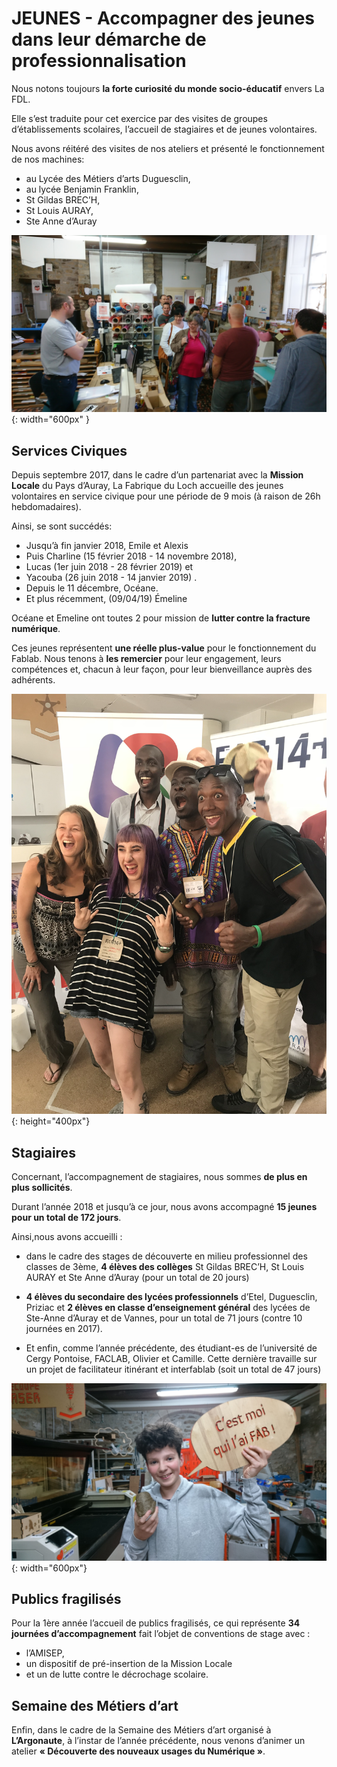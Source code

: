# JEUNES - Accompagner des jeunes dans leur démarche de professionnalisation

Nous notons toujours **la forte curiosité du monde socio-éducatif** envers La FDL.

Elle s’est traduite pour cet exercice par des visites de groupes d’établissements scolaires, l’accueil de stagiaires et de jeunes volontaires.

Nous avons réitéré des visites de nos ateliers et présenté le fonctionnement de nos machines:
- au Lycée des Métiers d’arts Duguesclin,
- au lycée Benjamin Franklin,
- St Gildas BREC’H,
- St Louis AURAY,
- Ste Anne d’Auray

![visites](../images/visites.JPG){: width="600px" }

## Services Civiques
Depuis septembre 2017, dans le cadre d’un partenariat avec la **Mission Locale** du Pays d’Auray, La Fabrique du Loch accueille des jeunes volontaires en service civique pour une période de 9 mois (à raison de 26h hebdomadaires).

Ainsi, se sont succédés:

- Jusqu’à fin janvier 2018, Emile et Alexis
- Puis Charline (15 février 2018 - 14 novembre 2018),
- Lucas (1er juin 2018 - 28 février 2019) et
- Yacouba (26 juin 2018 - 14 janvier 2019) .
- Depuis le 11 décembre, Océane.
- Et plus récemment, (09/04/19) Émeline

Océane et Emeline ont toutes 2 pour mission de **lutter contre la fracture numérique**.

Ces jeunes représentent **une réelle plus-value** pour le fonctionnement du Fablab. Nous tenons à **les remercier** pour leur engagement, leurs compétences et, chacun à leur façon, pour leur bienveillance auprès des adhérents.

![happiness](../images/happiness.jpg){: height="400px"}

## Stagiaires
Concernant, l’accompagnement de stagiaires, nous sommes **de plus en plus sollicités**.

Durant l’année 2018 et jusqu’à ce jour, nous avons accompagné **15 jeunes pour un total de 172 jours**.

Ainsi,nous avons accueilli :

- dans le cadre des stages de découverte en milieu professionnel des classes de 3ème, **4 élèves des collèges** St Gildas BREC’H, St Louis AURAY et Ste Anne d’Auray (pour un total de 20 jours)

- **4 élèves du secondaire des lycées professionnels**  d’Etel, Duguesclin, Priziac et **2 élèves en classe d’enseignement général** des lycées de Ste-Anne d’Auray et de Vannes, pour un total de 71 jours (contre 10 journées en 2017).

- Et enfin, comme l’année précédente, des étudiant-es de l’université de Cergy Pontoise, FACLAB, Olivier et Camille. Cette dernière travaille sur un projet de facilitateur itinérant et interfablab (soit un total de 47 jours)

![cmoifab](../images/RI3.JPG){: width="600px"}

## Publics fragilisés
Pour la 1ère année l’accueil de publics fragilisés, ce qui représente **34 journées d’accompagnement** fait l’objet de conventions de stage avec :

- l’AMISEP,
- un dispositif de pré-insertion de la Mission Locale
- et un de lutte contre le décrochage scolaire.

## Semaine des Métiers d’art
Enfin, dans le cadre de la Semaine des Métiers d’art organisé à **L’Argonaute**, à l’instar de l’année précédente, nous venons d’animer un atelier **« Découverte des nouveaux usages du Numérique »**.

